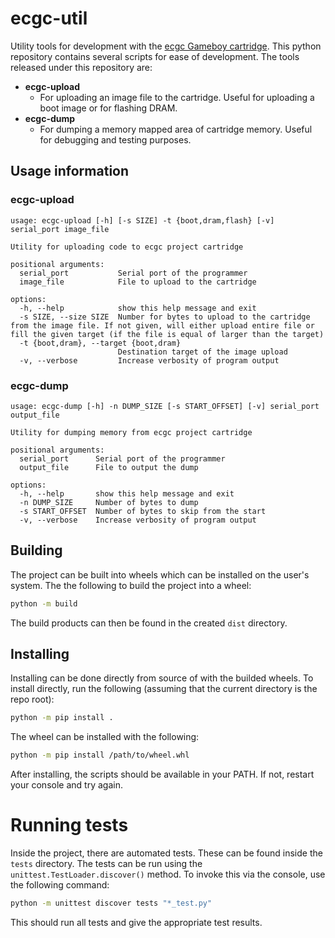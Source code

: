 # ecgc-util

Utility tools for development with the [ecgc Gameboy cartridge](https://efacdev.nl/pages/project/?name=ecgc).
This python repository contains several scripts for ease of development.
The tools released under this repository are:

- **ecgc-upload**
    - For uploading an image file to the cartridge. Useful for uploading a boot
    image or for flashing DRAM.
- **ecgc-dump**
    - For dumping a memory mapped area of cartridge memory.
    Useful for debugging and testing purposes.

## Usage information

### ecgc-upload

```
usage: ecgc-upload [-h] [-s SIZE] -t {boot,dram,flash} [-v] serial_port image_file

Utility for uploading code to ecgc project cartridge

positional arguments:
  serial_port           Serial port of the programmer
  image_file            File to upload to the cartridge

options:
  -h, --help            show this help message and exit
  -s SIZE, --size SIZE  Number for bytes to upload to the cartridge from the image file. If not given, will either upload entire file or fill the given target (if the file is equal of larger than the target)
  -t {boot,dram}, --target {boot,dram}
                        Destination target of the image upload
  -v, --verbose         Increase verbosity of program output
```

### ecgc-dump

```
usage: ecgc-dump [-h] -n DUMP_SIZE [-s START_OFFSET] [-v] serial_port output_file

Utility for dumping memory from ecgc project cartridge

positional arguments:
  serial_port      Serial port of the programmer
  output_file      File to output the dump

options:
  -h, --help       show this help message and exit
  -n DUMP_SIZE     Number of bytes to dump
  -s START_OFFSET  Number of bytes to skip from the start
  -v, --verbose    Increase verbosity of program output
```

## Building

The project can be built into wheels which can be installed on the user's system.
The the following to build the project into a wheel:

```bash
python -m build
```

The build products can then be found in the created `dist` directory.

## Installing

Installing can be done directly from source of with the builded wheels.
To install directly, run the following (assuming that the current directory is the repo root):

```bash
python -m pip install .
``` 

The wheel can be installed with the following:

```bash
python -m pip install /path/to/wheel.whl
``` 

After installing, the scripts should be available in your PATH.
If not, restart your console and try again.

# Running tests

Inside the project, there are automated tests.
These can be found inside the `tests` directory.
The tests can be run using the `unittest.TestLoader.discover()` method.
To invoke this via the console, use the following command:

```bash
python -m unittest discover tests "*_test.py"
```

This should run all tests and give the appropriate test results.
